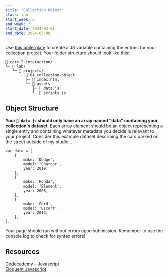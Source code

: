 ```yaml
---
title: "Collection Object"
class: lab
start_week: 6
end_week: 7
start_date: 2024-03-01
end_date: 2024-03-08
---
```


Use [this boilerplate](/files/lab/boilerplates/projects/04_collection-object.zip) to create a JS variable containing the entries for your collection project. Your folder structure should look like this:

~~~
📂 core-2-interaction/
└─ 📂 lab/ 
   └─ 📁 projects/
      └─ 📁 04_collection-object
         ├─ 📄 index.html
         └─ 📁 assets
            ├─ 📄 data.js
            └─ 📄 scripts.js
~~~

## Object Structure

**Your `📄 data.js` should only have an array named "data" containing your collection's dataset**. Each array element should be an object representing a single entry and containing whatever metadata you decide is relevant to your project. Consider this example dataset describing the cars parked on the street outside of my studio...

```
var data = [
    {
        make: 'Dodge',
        model: 'Charger',
        year: 2019,
    },
    {
        make: 'Honda',
        model: 'Element',
        year: 2008,
    },
    {
        make: 'Ford',
        model: 'Escort',
        year: 2013,
    },
];
```

Your page should run without errors upon submission. Remember to use the console log to check for syntax errors!

## Resources
[Codecademy – Javascript](https://www.codecademy.com/learn/introduction-to-javascript)  
[Eloquent Javascript](https://eloquentjavascript.net/)  
